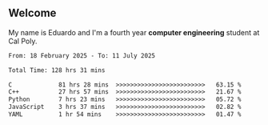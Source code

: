 ## Welcome

 My name is Eduardo and I'm a fourth year **computer engineering** student at Cal Poly.

<!--START_SECTION:waka-->

```txt
From: 18 February 2025 - To: 11 July 2025

Total Time: 128 hrs 31 mins

C             81 hrs 28 mins  >>>>>>>>>>>>>>>>>>>>>>>>>   63.15 %
C++           27 hrs 57 mins  >>>>>>>>>>>>>>>>>>>>>>>>>   21.67 %
Python        7 hrs 23 mins   >>>>>>>>>>>>>>>>>>>>>>>>>   05.72 %
JavaScript    3 hrs 37 mins   >>>>>>>>>>>>>>>>>>>>>>>>>   02.82 %
YAML          1 hr 54 mins    >>>>>>>>>>>>>>>>>>>>>>>>>   01.47 %
```

<!--END_SECTION:waka-->

<!--
**lalog12/lalog12** is a ✨ _special_ ✨ repository because its `README.md` (this file) appears on your GitHub profile.

Here are some ideas to get you started:

- 🔭 I’m currently working on ...
- 🌱 I’m currently learning ...
- 👯 I’m looking to collaborate on ...
- 🤔 I’m looking for help with ...
- 💬 Ask me about ...
- 📫 How to reach me: ...
- 😄 Pronouns: ...
- ⚡ Fun fact: ...
-->
